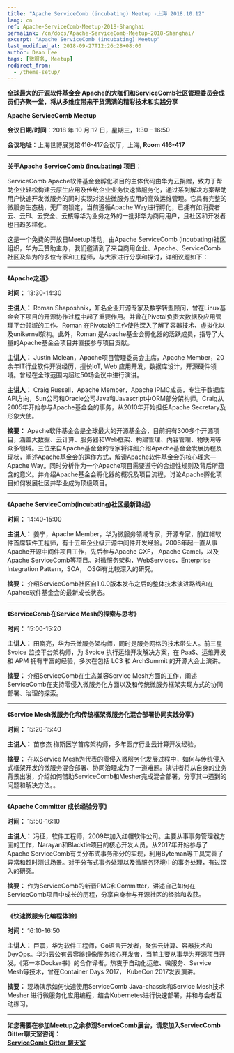 ```yaml
---
title: "Apache ServiceComb (incubating) Meetup -上海 2018.10.12"
lang: cn
ref: Apache-ServiceComb-Meetup-2018-Shanghai
permalink: /cn/docs/Apache-ServiceComb-Meetup-2018-Shanghai/
excerpt: "Apache ServiceComb (incubating) Meetup"
last_modified_at: 2018-09-27T12:26:28+08:00
author: Dean Lee
tags: [微服务, Meetup]
redirect_from:
  - /theme-setup/
---
```


**全球最大的开源软件基金会 Apache的大咖们和ServiceComb社区管理委员会成员们齐聚一堂，将从多维度带来干货满满的精彩技术和实践分享**

**Apache ServiceComb Meetup**  

**会议日期/时间**：2018 年 10 月 12 日，星期三，1:30 – 16:50

**会议地址**：上海世博展览馆416-417会议厅，上海, **Room 416-417**

****    


**关于Apache ServiceComb (incubating) 项目**：

ServiceComb Apache软件基金会孵化项目的主体代码由华为云捐赠，致力于帮助企业轻松构建云原生应用及传统企业业务快速微服务化，通过系列解决方案帮助用户快速开发微服务的同时实现对这些微服务应用的高效运维管理。它具有完整的微服务生态栈，无厂商锁定，当前遵循Apache Way进行孵化，已拥有如消费者云、云EI、云安全、云核等华为业务之外的一批非华为商用用户，且社区和开发者也日趋多样化。

这是一个免费的开放日Meetup活动，由Apache ServiceComb (incubating)社区组织，华为云赞助主办，我们邀请到了来自商用企业、Apache、ServiceComb社区及华为的多位专家和工程师，与大家进行分享和探讨，详细议题如下：    


---
**《Apache之道》**    

**时间：** 13:30-14:30

**主讲人：** Roman Shaposhnik，知名企业开源专家及数字转型顾问，曾在Linux基金会下项目的开源协作过程中起了重要作用。并曾在Pivotal负责大数据及应用管理平台领域的工作。Roman 在Pivotal的工作使他深入了解了容器技术、虚拟化以及unikernel架构。此外，Roman 是Apache基金会孵化器的活跃成员，指导了大量的Apache基金会项目并直接参与项目贡献。         

**主讲人：** Justin Mclean，Apache项目管理委员会主席，Apache Member，20余年IT行业软件开发经历，擅长IoT, Web 应用开发，数据库设计，开源硬件领域。曾经在全球范围内超过50场会议中进行演讲。  

**主讲人：** Craig Russell，Apache Member，Apache IPMC成员，专注于数据库API方向，Sun公司和Oracle公司Java和Javascript中ORM部分架构师。Craig从2005年开始参与Apache基金会的事务，从2010年开始担任Apache Secretary及形象大使。       

**摘要：** Apache软件基金会是全球最大的开源基金会，目前拥有300多个开源项目，涵盖大数据、云计算、服务器和Web框架、构建管理、内容管理、物联网等众多领域。三位来自Apache基金会的专家将详细介绍Apache基金会发展历程及现状，阐述Apache基金会的运作方式，解读Apache软件基金会的核心理念—Apache Way。同时分析作为一个Apache项目需要遵守的合规性规则及背后所蕴含的意义。并介绍Apache基金会孵化器的概况及项目流程，讨论Apache孵化项目如何发展社区并毕业成为顶级项目。

---
**《Apache ServiceComb(incubating)社区最新路线》**     

**时间：** 14:40-15:00

**主讲人：** 姜宁，Apache Member，华为微服务领域专家，开源专家，前红帽软件首席软件工程师，有十五年企业级开源中间件开发经验。2006年起一直从事Apache开源中间件项目工作，先后参与Apache CXF， Apache Camel，以及Apache ServiceComb等项目。对微服务架构，WebServices，Enterprise Integration Pattern，SOA， OSGi有比较深入的研究。      

**摘要：** 介绍ServiceComb社区自1.0.0版本发布之后的整体技术演进路线和在Apahce软件基金会的最新成长状态。     


---        
**《ServiceComb在Service Mesh的探索与思考》**     

**时间：** 15:00-15:20

**主讲人：** 田晓亮，华为云微服务架构师，同时是服务网格的技术带头人。前三星Svoice 监控平台架构师，为 Svoice 执行运维开发解决方案，在 PaaS、运维开发和 APM 拥有丰富的经验，多次在包括 LC3 和 ArchSummit 的开源大会上演讲。      

**摘要：** 介绍ServiceComb在生态兼容Service Mesh方面的工作，阐述ServiceComb在支持零侵入微服务化方面以及和传统微服务框架实现方式的协同部署、治理的探索。    

---
**《Service Mesh微服务化和传统框架微服务化混合部署协同实践分享》**

**时间：** 15:20-15:40

**主讲人：** 苗彦杰 梅斯医学首席架构师，多年医疗行业云计算开发经验。

**摘要：** 在以Service Mesh为代表的零侵入微服务化发展过程中，如何与传统侵入式框架开发的微服务混合部署、协同治理成为了一道难题。演讲者将从自身的业务背景出发，介绍如何借助ServiceComb和Mesher完成混合部署，分享其中遇到的问题和解决方法。。

---
**《Apache Committer 成长经验分享》**

**时间：** 15:50-16:10

**主讲人：** 冯征，软件工程师，2009年加入红帽软件公司。主要从事事务管理器方面的工作，Narayan和Blacktie项目的核心开发人员。从2017年开始参与了Apache ServiceComb有关分布式事务部分的实现，利用Byteman等工具完善了异常和超时测试场景。对于分布式事务处理以及微服务环境中的事务处理，有过深入的研究。

**摘要：** 作为ServiceComb的新晋PMC和Committer，讲述自己如何在ServiceComb项目中成长的历程，分享自身参与开源社区的经验和收获。

---
**《快速微服务化编程体验》**

**时间：** 16:10-16:50

**主讲人：** 巨震，华为软件工程师，Go语言开发者，聚焦云计算、容器技术和DevOps。华为云公有云容器镜像服务核心开发者，当前主要从事华为开源项目开发。《第一本Docker书》的合作译者。热衷于自动化运维、微服务、Service Mesh等技术，曾在Container Days 2017， KubeCon 2017发表演讲。

**摘要：** 现场演示如何快速使用ServiceComb Java-chassis和Service Mesh技术Mesher 进行微服务化应用编程，结合Kubernetes进行快速部署，并和与会者互动练习。

---
**如您需要在参加Meetup之余参观ServiceComb展台，请您加入ServiecComb Gitter聊天室咨询：**     
**[ServiceComb Gitter 聊天室](https://gitter.im/ServiceCombUsers/Lobby)**
